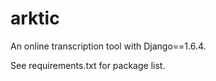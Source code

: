 arktic
======

An online transcription tool with Django==1.6.4.

See requirements.txt for package list.
